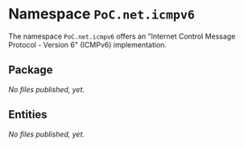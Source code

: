 # Namespace `PoC.net.icmpv6`

The namespace `PoC.net.icmpv6` offers an "Internet Control Message Protocol - Version 6" (ICMPv6) implementation. 

## Package

*No files published, yet.*


## Entities

*No files published, yet.*
